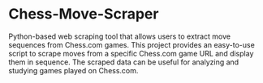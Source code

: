 # Chess-Move-Scraper
 Python-based web scraping tool that allows users to extract move sequences from Chess.com games. This project provides an easy-to-use script to scrape moves from a specific Chess.com game URL and display them in sequence. The scraped data can be useful for analyzing and studying games played on Chess.com.
